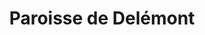 ---
title: Paroisse de Delémont
name: Delémont
site: https://www.egliserefju.ch/delemont/
territoire:
    - Boécourt
    - Bourrignon
    - Châtillon
    - Courchapoix
    - Courrendlin
    - Courroux
    - Courtételle
    - Delémont
    - Develier
    - Ederswiler
    - Haute-Sorne
    - Mervelier
    - Mettembert
    - Movelier
    - Pleigne
    - Rossemaison
    - Saulcy
    - Soyhières
    - Val Terbi
NPA:
    - 2824
    - 2826
    - 2828
    - 2829
    - 2853
    - 2854
    - 2855
    - 2863
    - 2864
meta:
    - Bassecourt
    - Berlincourt
    - Corban
    - Courfaivre
    - Glovelier
    - Montsevelier
    - Recolaine
    - Soulce
    - Undervelier
    - Vermes
    - Vicques
---